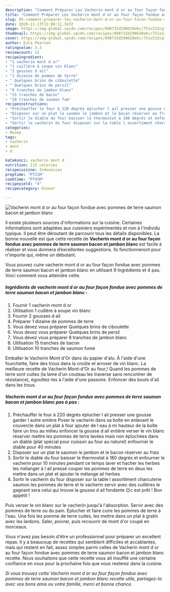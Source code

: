 ```yaml
---
description: "Comment Préparer Les Vacherin mont d or au four façon fondue avec pommes de terre saumon bacon et jambon blanc"
title: "Comment Préparer Les Vacherin mont d or au four façon fondue avec pommes de terre saumon bacon et jambon blanc"
slug: 95-comment-preparer-les-vacherin-mont-d-or-au-four-facon-fondue-avec-pommes-de-terre-saumon-bacon-et-jambon-blanc
date: 2020-11-13T22:00:11.347Z
image: https://img-global.cpcdn.com/recipes/898732d290620e6c/751x532cq70/vacherin-mont-d-or-au-four-facon-fondue-avec-pommes-de-terre-saumon-bacon-et-jambon-blanc-photo-principale-de-la-recette.jpg
thumbnail: https://img-global.cpcdn.com/recipes/898732d290620e6c/751x532cq70/vacherin-mont-d-or-au-four-facon-fondue-avec-pommes-de-terre-saumon-bacon-et-jambon-blanc-photo-principale-de-la-recette.jpg
cover: https://img-global.cpcdn.com/recipes/898732d290620e6c/751x532cq70/vacherin-mont-d-or-au-four-facon-fondue-avec-pommes-de-terre-saumon-bacon-et-jambon-blanc-photo-principale-de-la-recette.jpg
author: Eula Pearson
ratingvalue: 3.3
reviewcount: 12
recipeingredient:
- "1 vacherin mont d or"
- "1 cuillère à soupe vin blanc"
- "2 gousses d ail"
- "1 dizaine de pommes de terre"
- " Quelques brins de ciboulette"
- " Quelques brins de persil"
- "8 tranches de jambon blanc"
- "15 tranches de bacon"
- "10 tranches de saumon fum"
recipeinstructions:
- "Préchauffer le four à 220 degrés éplucher l ail presser une gousse garder l autre entière Poser le vacherin dans sa boîte en enlevant le couvercle dans un plat à four ajouter de l eau à mi hauteur de la boîte faire un trou au milieu enfoncer la gousse d ail entière verser le vin blanc réserver mettre les pommes de terre lavées mais non épluchées dans un diable (plat spécial pour cuisson au four au naturel) enfourner le diable pour 40 minutes"
- "Disposer sur un plat le saumon le jambon et le bacon réserver au frais"
- "Sortir le diable du four baisser le thermostat à 180 degrés et enfourner le vacherin pour 10 minutes pendant ce temps laver et hacher les herbes les mélanger à l ail pressé couper les pommes de terre en deux les mettre dans un plat et ajouter le mélange ail herbes"
- "Sortir le vacherin du four disposer sur la table l assortiment charcuterie saumon les pommes de terre et le vacherin servir avec des cuillères le gagnant sera celui qui trouve la gousse d ail fondante 😉c est prêt ! Bon appétit !"
categories:
- Resep
tags:
- vacherin
- mont
- d

katakunci: vacherin mont d 
nutrition: 115 calories
recipecuisine: Indonesian
preptime: "PT21M"
cooktime: "PT45M"
recipeyield: "4"
recipecategory: Dinner

---
```



![Vacherin mont d or au four façon fondue avec pommes de terre saumon bacon et jambon blanc](https://img-global.cpcdn.com/recipes/898732d290620e6c/751x532cq70/vacherin-mont-d-or-au-four-facon-fondue-avec-pommes-de-terre-saumon-bacon-et-jambon-blanc-photo-principale-de-la-recette.jpg)

Il existe plusieurs sources d'informations sur la cuisine. Certaines informations sont adaptées aux cuisiniers expérimentés et non à l'individu typique. Il peut être déroutant de parcourir tous les détails disponibles. La bonne nouvelle est que cette recette de <strong> Vacherin mont d or au four façon fondue avec pommes de terre saumon bacon et jambon blanc </strong> est facile à réaliser et vous donnera d’excellentes suggestions. Ils fonctionneront pour n'importe qui, même un débutant.

<!--inarticleads1-->

Vous pouvez cuire vacherin mont d or au four façon fondue avec pommes de terre saumon bacon et jambon blanc en utilisant 9 Ingrédients et 4 pas. Voici comment vous atteindre cette.

##### Ingrédients de vacherin mont d or au four façon fondue avec pommes de terre saumon bacon et jambon blanc :

1. Fournir 1 vacherin mont d or
1. Utilisation 1 cuillère à soupe vin blanc
1. Fournir 2 gousses d ail
1. Préparer 1 dizaine de pommes de terre
1. Vous devez vous préparer  Quelques brins de ciboulette
1. Vous devez vous préparer  Quelques brins de persil
1. Vous devez vous préparer 8 tranches de jambon blanc
1. Utilisation 15 tranches de bacon
1. Utilisation 10 tranches de saumon fumé


Emballer le Vacherin Mont d&#39;Or dans du papier d&#39;alu. À l&#39;aide d&#39;une fourchette, faire des trous dans la croûte et arroser de vin blanc. La meilleure recette de Vacherin Mont-d&#39;Or au four,! Quand les pommes de terre sont cuites (la lame d&#39;un couteau les traverse sans rencontrer de résistance), égouttez-les à l&#39;aide d&#39;une passoire. Enfoncer des bouts d&#39;ail dans les trous. 

<!--inarticleads2-->

##### Vacherin mont d or au four façon fondue avec pommes de terre saumon bacon et jambon blanc pas à pas :

1. Préchauffer le four à 220 degrés éplucher l ail presser une gousse garder l autre entière Poser le vacherin dans sa boîte en enlevant le couvercle dans un plat à four ajouter de l eau à mi hauteur de la boîte faire un trou au milieu enfoncer la gousse d ail entière verser le vin blanc réserver mettre les pommes de terre lavées mais non épluchées dans un diable (plat spécial pour cuisson au four au naturel) enfourner le diable pour 40 minutes
1. Disposer sur un plat le saumon le jambon et le bacon réserver au frais
1. Sortir le diable du four baisser le thermostat à 180 degrés et enfourner le vacherin pour 10 minutes pendant ce temps laver et hacher les herbes les mélanger à l ail pressé couper les pommes de terre en deux les mettre dans un plat et ajouter le mélange ail herbes
1. Sortir le vacherin du four disposer sur la table l assortiment charcuterie saumon les pommes de terre et le vacherin servir avec des cuillères le gagnant sera celui qui trouve la gousse d ail fondante 😉c est prêt ! Bon appétit !


Puis verser le vin blanc sur le vacherin jusqu&#39;à l&#39;absorption. Servir avec des pommes de terre ou du pain. Eplucher et faire cuire les pommes de terre à l&#39;eau. Une fois les pomme de terre cuites, les mettre dans un plat à gratin avec les lardons. Saler, poivrer, puis recouvrir de mont d&#39;or coupé en morceaux. 

<!--inarticleads1-->

<p>
Vous n'avez pas besoin d'être un professionnel pour préparer un excellent repas. Il y a beaucoup de recettes qui semblent difficiles et accablantes, mais qui restent en fait, assez simples parmi celles de Vacherin mont d or au four façon fondue avec pommes de terre saumon bacon et jambon blanc recette. Nous souhaitons que cette recette vous ait insufflé une certaine confiance en vous pour la prochaine fois que vous resterez dans la cuisine.
</p>

<p>
<i>Si vous trouvez cette Vacherin mont d or au four façon fondue avec pommes de terre saumon bacon et jambon blanc recette utile, partagez-la avec vos bons amis ou votre famille, merci et bonne chance.</i>
</p>
